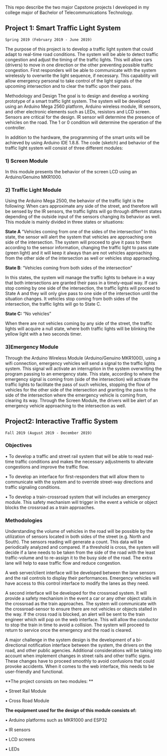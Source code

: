 This repo describe the two major Capstone projects I developed in my college major of Bachelor of Telecommunications Technology.

## Project 1: Smart Traffic Light System
`Spring 2019 (February 2019 - June 2019)`

The purpose of this project is to develop a traffic light system that could adapt to real-time road conditions. The system will be able to detect traffic congestion and adjust 
the timing of the traffic lights. This will allow cars (drivers) to move in one direction or the other preventing possible traffic congestion. First responders will be able to 
communicate with the system wirelessly to overwrite the light sequence, if necessary. This capability will allow emergency personal to take control of the light signals of the 
upcoming intersection and to clear the traffic upon their pass.

Methodology and Design
The goal is to design and develop a working prototype of a smart traffic light system. The system will be developed using an Arduino Mega 2560 platform, Arduino wireless module, 
IR sensors, and other electronic elements such as LEDs, resistors and LCD screen. Sensors are critical for the design. IR sensor will determine the presence of vehicles on the
road. The 1 or 0 condition will determine the operation of the controller.

In addition to the hardware, the programming of the smart units will be achieved by using Arduino IDE 1.8.8. The code (sketch) and behavior of the traffic light system will 
consist
of three different modules: 

### 1)  Screen Module

In this module presents the behavior of the screen LCD using an Arduino/Genuino MKR1000.

### 2) Traffic Light Module

Using the Arduino Mega 2500, the behavior of the traffic light is the following: When cars approximate any side of the street, and therefore will be sensed by the IR sensors, 
the traffic lights will go through different states depending of the outside input of the sensors changing its behavior as well. This module is mainly divided in three states 
or situations:

**State A** “Vehicles coming from one of the sides of the intersection”
In this state, the sensor will alert the system that vehicles are approaching one side of the intersection. The system will proceed to give it pass to them according to the 
sensor information, changing the traffic light to pass state (green light) and it will keep it always than are not vehicles approaching from the other side of the intersection 
as well or vehicles stop approaching.

**State B**: “Vehicles coming from both sides of the intersection”

In this states, the system will manage the traffic lights to behave in a way that both intersections are granted their pass in a timely-equal way. If cars stop coming by one 
side of the intersection, the traffic lights will proceed to State A and they will only give pass to one side of the intersection until the situation changes. It vehicles stop 
coming from both sides of the intersection, the traffic lights will go to State C.

**State C:** “No vehicles”

When there are not vehicles coming by any side of the street, the traffic lights will acquire a null state, where both traffic lights will be blinking the yellow light with a 
two seconds timer.

### 3)Emergency Module

Through the Arduino Wireless Module (Arduino/Genuino MKR1000), using a wifi connection, emergency vehicles will send a signal to the traffic lights system. This signal will 
activate an interruption in the system overwriting the program passing to an emergency state. This state, according to where the emergency signal is coming from (side of the 
intersection) will activate the traffic lights to facilitate the pass of such vehicles, stopping the flow of vehicles for the other side of the intersection and granting the 
pass to the side of the intersection where the emergency vehicle is coming from, clearing its way. Through the Screen Module, the drivers will be alert of an emergency vehicle 
approaching to the intersection as well. 

## Project2: Interactive Traffic System

`Fall 2019 (August 2019 - December 2019)`

### Objectives

•	To develop a traffic and street rail system that will be able to read real-time traffic conditions and makes the necessary adjustments to alleviate congestions and improve the
traffic flow. 

•	To develop an interface for first-responders that will allow them to communicate with the system and to override street-way directions and traffic signaling conditions.

•	To develop a train-crossroad system that will includes an emergency module. This safety mechanism will trigger in the event a vehicle or object blocks the crossroad as a train
approaches. 

### Methodologies

Understanding the volume of vehicles in the road will be possible by the utilization of sensors located in both sides of the street (e.g. North and South). The sensors reading 
will generate a count. This data will be periodically analyzed and compared. If a threshold is cross, the system will decide if a lane needs to be taken from the side of the 
road with the least traffic-volume and to re-assign it to the busy side of the road. The extra lane will help to ease traffic flow and reduce congestion.

A web server/client interface will be developed between the lane sensors and the rail controls to display their performances. Emergency vehicles will have access to this 
control interface to modify the lanes as they need.

A second interface will be developed for the crossroad system. It will provide a safety mechanism in the event a car or any other object stalls in the crossroad as the train 
approaches. The system will communicate with the crossroad-sensor to ensure there are not vehicles or objects stalled in the way. If the cross road is blocked, an alert will be 
sent to the train engineer which will pop on the web interface. This will allow the conductor to stop the train in time to avoid a collision.  The system will proceed to return 
to service once the emergency and the road is cleared. 

A major challenge in the system design is the development of a bi-directional notification interface between the system, the drivers on the road, and other public agencies. 
Additional considerations will be taking into account when implement changes in street rails and other traffic signs. These changes have to proceed smoothly to avoid confusions 
that could provoke accidents. When it comes to the web interface, this needs to be user-friendly and functional.

**The project consists on two modules: **

•	Street Rail Module

•	Cross Road Module

**The equipment used for the design of this module consists of:**

•	Arduino platforms such as MKR1000 and ESP32

•	IR sensors

•	LCD screens

•	LEDs






